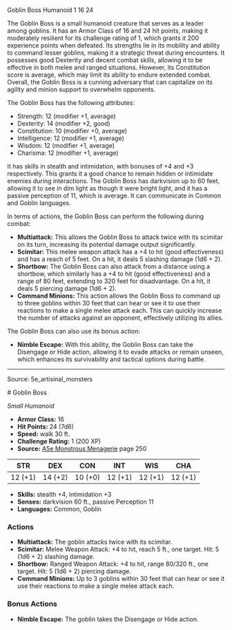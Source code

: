 <MonsterName/>Goblin Boss</MonsterName>
<CreatureType/>Humanoid</CreatureType>
<CR/>1</CR>
<AC/>16</AC>
<HP/>24</HP>
<summary>The Goblin Boss is a small humanoid creature that serves as a leader among goblins. It has an Armor Class of 16 and 24 hit points, making it moderately resilient for its challenge rating of 1, which grants it 200 experience points when defeated. Its strengths lie in its mobility and ability to command lesser goblins, making it a strategic threat during encounters. It possesses good Dexterity and decent combat skills, allowing it to be effective in both melee and ranged situations. However, its Constitution score is average, which may limit its ability to endure extended combat. Overall, the Goblin Boss is a cunning adversary that can capitalize on its agility and minion support to overwhelm opponents.</summary>

<detail>

The Goblin Boss has the following attributes: 
- Strength: 12 (modifier +1, average)
- Dexterity: 14 (modifier +2, good)
- Constitution: 10 (modifier +0, average)
- Intelligence: 12 (modifier +1, average)
- Wisdom: 12 (modifier +1, average)
- Charisma: 12 (modifier +1, average)

It has skills in stealth and intimidation, with bonuses of +4 and +3 respectively. This grants it a good chance to remain hidden or intimidate enemies during interactions. The Goblin Boss has darkvision up to 60 feet, allowing it to see in dim light as though it were bright light, and it has a passive perception of 11, which is average. It can communicate in Common and Goblin languages.

In terms of actions, the Goblin Boss can perform the following during combat:
- **Multiattack:** This allows the Goblin Boss to attack twice with its scimitar on its turn, increasing its potential damage output significantly.
- **Scimitar:** This melee weapon attack has a +4 to hit (good effectiveness) and has a reach of 5 feet. On a hit, it deals 5 slashing damage (1d6 + 2).
- **Shortbow:** The Goblin Boss can also attack from a distance using a shortbow, which similarly has a +4 to hit (good effectiveness) and a range of 80 feet, extending to 320 feet for disadvantage. On a hit, it deals 5 piercing damage (1d6 + 2).
- **Command Minions:** This action allows the Goblin Boss to command up to three goblins within 30 feet that can hear or see it to use their reactions to make a single melee attack each. This can quickly increase the number of attacks against an opponent, effectively utilizing its allies.

The Goblin Boss can also use its bonus action:
- **Nimble Escape:** With this ability, the Goblin Boss can take the Disengage or Hide action, allowing it to evade attacks or remain unseen, which enhances its survivability and tactical options during battle.</detail>



---

Source: 5e_artisinal_monsters

<statblock>
# Goblin Boss

*Small* *Humanoid*

- **Armor Class:** 16
- **Hit Points:** 24 (7d6)
- **Speed:** walk 30 ft.
- **Challenge Rating:** 1 (200 XP)
- **Source:** [A5e Monstrous Menagerie](https://enpublishingrpg.com/products/level-up-monstrous-menagerie-a5e) page 250

| STR | DEX | CON | INT | WIS | CHA |
| --- | --- | --- | --- | --- | --- |
| 12 (+1) | 14 (+2) | 10 (+0) | 12 (+1) | 12 (+1) | 12 (+1) |

- **Skills:** stealth +4, intimidation +3
- **Senses:** darkvision 60 ft., passive Perception 11
- **Languages:** Common, Goblin

### Actions

- **Multiattack:** The goblin attacks twice with its scimitar.
- **Scimitar:** Melee Weapon Attack: +4 to hit, reach 5 ft., one target. Hit: 5 (1d6 + 2) slashing damage.
- **Shortbow:** Ranged Weapon Attack: +4 to hit, range 80/320 ft., one target. Hit: 5 (1d6 + 2) piercing damage.
- **Command Minions:** Up to 3 goblins within 30 feet that can hear or see it use their reactions to make a single melee attack each.

### Bonus Actions

- **Nimble Escape:** The goblin takes the Disengage or Hide action.


</statblock>


